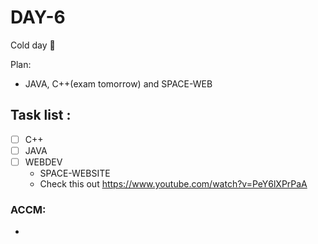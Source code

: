 # DAY-6
Cold day 🥶
<br>

Plan: 
 - JAVA, C++(exam tomorrow) and SPACE-WEB

## Task list :

- [ ] C++
- [ ] JAVA 
- [ ] WEBDEV 
  - SPACE-WEBSITE
  - Check this out https://www.youtube.com/watch?v=PeY6lXPrPaA

### ACCM: 
- 
